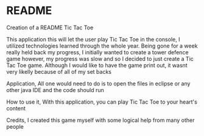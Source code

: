 # README
Creation of a README
Tic Tac Toe

This application 
this will let the user play Tic Tac Toe in the console, I utilized technologies learned through the whole year. Being gone for a week really held back my progress, I initially wanted to create a tower defence game however, my progress was slow and so I decided to just create a Tic Tac Toe game. Although I would like to have the game print out, it wasnt very likelly because of all of my set backs

Application,
All one would need to do is to open the files in eclipse or any other java IDE and the code should run

How to use it,
With this application, you can play Tic Tac Toe to your heart's content 

Credits,
I created this game myself with some logical help from many other people
